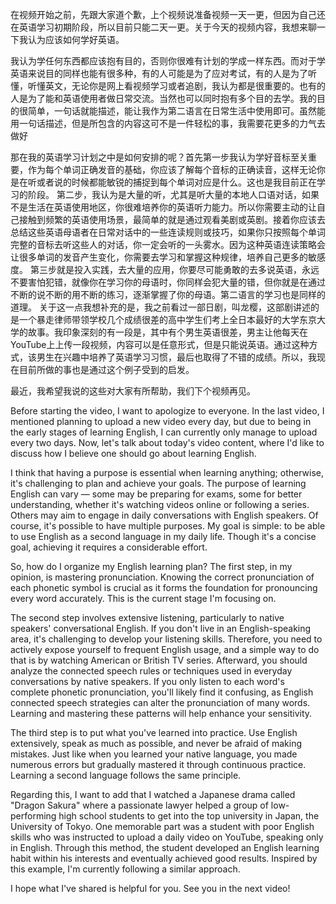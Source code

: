 在视频开始之前，先跟大家道个歉，上个视频说准备视频一天一更，但因为自己还在英语学习初期阶段，所以目前只能二天一更。关于今天的视频内容，我想来聊一下我认为应该如何学好英语。

我认为学任何东西都应该抱有目的，否则你很难有计划的学成一样东西。而对于学英语来说目的同样也能有很多种，有的人可能是为了应对考试，有的人是为了听懂，听懂英文，无论你是网上看视频学习或者追剧，我认为都是很重要的。也有的人是为了能和英语使用者做日常交流。当然也可以同时抱有多个目的去学。我的目的很简单，一句话就能描述，能让我作为第二语言在日常生活中使用即可。虽然能用一句话描述，但是所包含的内容这可不是一件轻松的事，我需要花更多的力气去做好

那在我的英语学习计划之中是如何安排的呢？首先第一步我认为学好音标至关重要，作为每个单词正确发音的基础，你应该了解每个音标的正确读音，这样无论你是在听或者说的时候都能敏锐的捕捉到每个单词对应是什么。这也是我目前正在学习的阶段。
第二步，我认为是大量的听，尤其是听大量的本地人口语对话，如果不是生活在英语使用地区，你很难培养你的英语听力能力。所以你需要主动的让自己接触到频繁的英语使用场景，最简单的就是通过观看美剧或英剧。接着你应该去总结这些英语母语者在日常对话中的一些连读规则或技巧，如果你只按照每个单词完整的音标去听这些人的对话，你一定会听的一头雾水。因为这种英语连读策略会让很多单词的发音产生变化，你需要去学习和掌握这种规律，培养自己更多的敏感度。
第三步就是投入实践，去大量的应用，你要尽可能勇敢的去多说英语，永远不要害怕犯错，就像你在学习你的母语时，你同样会犯大量的错，但你就是在通过不断的说不断的用不断的练习，逐渐掌握了你的母语。第二语言的学习也是同样的道理。
关于这一点我想补充的是，我之前看过一部日剧，叫龙樱，这部剧讲述的是一个暴走律师带领学校几个成绩很差的高中学生们考上全日本最好的大学东京大学的故事。我印象深刻的有一段是，其中有个男生英语很差，男主让他每天在YouTube上上传一段视频，内容可以是任意形式，但是只能说英语。通过这种方式，该男生在兴趣中培养了英语学习习惯，最后也取得了不错的成绩。所以，我现在目前所做的事也是通过这个例子受到的启发。

最近，我希望我说的这些对大家有所帮助，我们下个视频再见。

Before starting the video, I want to apologize to everyone. In the last video, I mentioned planning to upload a new video every day, but due to being in the early stages of learning English, I can currently only manage to upload every two days. Now, let's talk about today's video content, where I'd like to discuss how I believe one should go about learning English.

I think that having a purpose is essential when learning anything; otherwise, it's challenging to plan and achieve your goals. The purpose of learning English can vary — some may be preparing for exams, some for better understanding, whether it's watching videos online or following a series. Others may aim to engage in daily conversations with English speakers. Of course, it's possible to have multiple purposes. My goal is simple: to be able to use English as a second language in my daily life. Though it's a concise goal, achieving it requires a considerable effort.

So, how do I organize my English learning plan? The first step, in my opinion, is mastering pronunciation. Knowing the correct pronunciation of each phonetic symbol is crucial as it forms the foundation for pronouncing every word accurately. This is the current stage I'm focusing on.

The second step involves extensive listening, particularly to native speakers' conversational English. If you don't live in an English-speaking area, it's challenging to develop your listening skills. Therefore, you need to actively expose yourself to frequent English usage, and a simple way to do that is by watching American or British TV series. Afterward, you should analyze the connected speech rules or techniques used in everyday conversations by native speakers. If you only listen to each word's complete phonetic pronunciation, you'll likely find it confusing, as English connected speech strategies can alter the pronunciation of many words. Learning and mastering these patterns will help enhance your sensitivity.

The third step is to put what you've learned into practice. Use English extensively, speak as much as possible, and never be afraid of making mistakes. Just like when you learned your native language, you made numerous errors but gradually mastered it through continuous practice. Learning a second language follows the same principle.

Regarding this, I want to add that I watched a Japanese drama called "Dragon Sakura" where a passionate lawyer helped a group of low-performing high school students to get into the top university in Japan, the University of Tokyo. One memorable part was a student with poor English skills who was instructed to upload a daily video on YouTube, speaking only in English. Through this method, the student developed an English learning habit within his interests and eventually achieved good results. Inspired by this example, I'm currently following a similar approach.

I hope what I've shared is helpful for you. See you in the next video!
